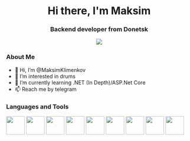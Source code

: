 <div align="center">
    <h1>Hi there, I'm Maksim</h1>
    <h3>Backend developer from Donetsk</h3>
</div>
<div id="social" align="center">
    <a href="https://t.me/jnecua123"><img src="https://img.shields.io/badge/Telegram-blue?style=for-the-badge&logo=telegram"/></a>
</div>

### About Me
- 👋 Hi, I’m @MaksimKlimenkov
- 🥁 I’m interested in drums
- 🌱 I’m currently learning .NET (In Depth)/ASP.Net Core
- 📫 Reach me by telegram

### Languages and Tools     
<div display="inline-block">
    <img src="https://cdn.jsdelivr.net/gh/devicons/devicon/icons/csharp/csharp-original.svg" height="50" />
    <img src="https://cdn.jsdelivr.net/gh/devicons/devicon/icons/dotnetcore/dotnetcore-original.svg" height="50" />
    <img src="https://cdn.jsdelivr.net/gh/devicons/devicon/icons/java/java-original.svg" height="50" />    
    <img src="https://cdn.jsdelivr.net/gh/devicons/devicon/icons/bash/bash-plain.svg" height="50" />           
    <img src="https://cdn.jsdelivr.net/gh/devicons/devicon/icons/typescript/typescript-original.svg" height="50" />          
    <img src="https://cdn.jsdelivr.net/gh/devicons/devicon/icons/nodejs/nodejs-plain.svg" height="50" />
    <img src="https://cdn.jsdelivr.net/gh/devicons/devicon/icons/npm/npm-original-wordmark.svg" height="50" />
    <img src="https://cdn.jsdelivr.net/gh/devicons/devicon/icons/nestjs/nestjs-plain.svg" height="50" />     
    <img src="https://cdn.jsdelivr.net/gh/devicons/devicon/icons/mongodb/mongodb-original.svg" height="50" />
</div>
